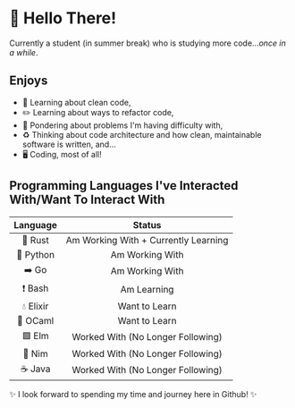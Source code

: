 # 👋 Hello There!

Currently a student (in summer break) who is studying more code...*once in a while*.

## Enjoys

- 🧹 Learning about clean code,
- ✏️ Learning about ways to refactor code,
- 💭 Pondering about problems I'm having difficulty with,
- ♻️ Thinking about code architecture and how clean, maintainable software is written, and...
- 🖥️ Coding, most of all!

## Programming Languages I've Interacted With/Want To Interact With

|Language|Status|
|:---:|:---:|
| 🦀 Rust | Am Working With + Currently Learning |
| 🐍 Python | Am Working With |
| ➡️ Go | Am Working With |
| ❗ Bash | Am Learning |
| 💧 Elixir | Want to Learn |
| 🐫 OCaml | Want to Learn |
| 🟩 Elm | Worked With (No Longer Following) |
| 👑 Nim | Worked With (No Longer Following) |
| ☕ Java | Worked With (No Longer Following) |

✨ I look forward to spending my time and journey here in Github! ✨
